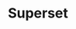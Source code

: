 ---
draft: false
title: Superset
content:
  id: superset
  name: Superset
  logo: /images/applications/business-intelligence/superset/logo.png
  website: https://superset.apache.org/
  iframe_website: /website-iframe/applications/business-intelligence/superset
  dashboardImage: /images/applications/business-intelligence/superset/screenshot-1.jpg
  short_description: Apache Superset is a data visualization and data exploration platform.
  description: "Apache Superset is an open-source software, cloud-native application for data exploration and data visualization able to handle data at petabyte scale. It's fast, lightweight, intuitive and loaded with options that make it easy for users of all skillsets to explore and visualize their data, from simple line charts to highly detailed geospatial charts."
  features:
    - title: Powerful yet easy to use
      description: With Apache Superset, you can quickly and easily integrate and explore your data, using either the simple no-code viz builder or the state-of-the-art SQL IDE.
    - title: Integrates with modern databases
      description: Apache Superset can connect to any SQL-based datasource through SQLAlchemy, including modern cloud-native databases and engines at petabyte scale.
    - title: Modern architecture
      description: Apache Superset is lightweight and highly scalable. It will leverage the power of your data infrastructure without requiring yet another ingestion layer.
    - title: Rich visualizations and dashboards
      description: Apache Superset ships with a wide array of beautiful visualizations. Its visualization plug-in architecture makes it easy to build custom visualizations that drop directly into Superset.
  screenshots:
    - /images/applications/business-intelligence/superset/screenshot-1.jpg
    - /images/applications/business-intelligence/superset/screenshot-2.jpg
---